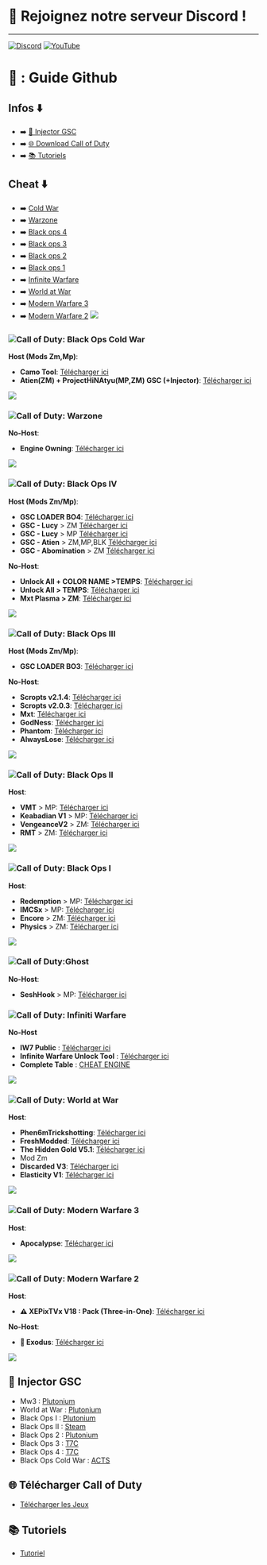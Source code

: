 # 📢 Rejoignez notre serveur Discord ! 
---

[![Discord](https://dcbadge.limes.pink/api/server/https://discord.gg/cod-fr)](https://discord.gg/cod-fr)
[![YouTube](https://img.shields.io/badge/YouTube-FF0000?style=for-the-badge&logo=youtube&logoColor=white)](https://www.youtube.com/channel/UCemI3wc64mr-lCyVysZZ0Eg)
# 🦮 : Guide Github 
## Infos ⬇️ 
- ➡️  [💉 Injector GSC](https://github.com/ZeusEnYz01d/RoY-ChEaT?tab=readme-ov-file#-injector-gsc)
- ➡️  [🌐 Download Call of Duty](https://github.com/ZeusEnYz01d/RoY-ChEaT?tab=readme-ov-file#-t%C3%A9l%C3%A9charger-call-of-duty) 
- ➡️  [📚 Tutoriels](https://github.com/ZeusEnYz01d/RoY-ChEaT?tab=readme-ov-file#-tutoriels) 
## Cheat ⬇️
- ➡️  [Cold War](https://github.com/ZeusEnYz01d/RoY-ChEaT?tab=readme-ov-file#)
- ➡️  [Warzone](https://github.com/ZeusEnYz01d/RoY-ChEaT?tab=readme-ov-file#-1) 
- ➡️  [Black ops 4](https://github.com/ZeusEnYz01d/RoY-ChEaT?tab=readme-ov-file#-2)  
- ➡️  [Black ops 3](https://github.com/ZeusEnYz01d/RoY-ChEaT?tab=readme-ov-file#-3) 
- ➡️  [Black ops 2](https://github.com/ZeusEnYz01d/RoY-ChEaT?tab=readme-ov-file#-4)
- ➡️  [Black ops 1](https://github.com/ZeusEnYz01d/RoY-ChEaT?tab=readme-ov-file#-5)
- ➡️  [Infinite Warfare](https://github.com/ZeusEnYz01d/COD-FR-Cheats-ALL#-6)
- ➡️  [World at War](https://github.com/ZeusEnYz01d/RoY-ChEaT?tab=readme-ov-file#-6)
- ➡️  [Modern Warfare 3](https://github.com/ZeusEnYz01d/RoY-ChEaT?tab=readme-ov-file#-8)
- ➡️  [Modern Warfare 2](https://github.com/ZeusEnYz01d/RoY-ChEaT?tab=readme-ov-file#-8)
<img src="https://user-images.githubusercontent.com/73097560/115834477-dbab4500-a447-11eb-908a-139a6edaec5c.gif"><br>

### ![Call of Duty: Black Ops Cold War](https://img.shields.io/badge/Cold%20War-5865F2?style=flat&logo=discord&logoColor=white)

**Host (Mods Zm,Mp)**:
- **Camo Tool**: [Télécharger ici](http://joueursdecodfr.mygamesonline.org/leak/Release.rar)
- **Atien(ZM) + ProjectHiNAtyu(MP,ZM) GSC (+Injector)**: [Télécharger ici](http://joueursdecodfr.mygamesonline.org/leak/acts.zip)


<img src="https://user-images.githubusercontent.com/73097560/115834477-dbab4500-a447-11eb-908a-139a6edaec5c.gif"><br>

### ![Call of Duty: Warzone](https://img.shields.io/badge/Warzone$-0052CC?style=for-the-badge&logo=Jira&logoColor=white)

**No-Host**:
- **Engine Owning**: [Télécharger ici](https://discord.gg/cod-fr)
 
<img src="https://user-images.githubusercontent.com/73097560/115834477-dbab4500-a447-11eb-908a-139a6edaec5c.gif"><br>

### ![Call of Duty: Black Ops IV](https://img.shields.io/badge/Black_Ops%204-44D62D?style=for-the-badge&logo=razer&logoColor=252525)

**Host (Mods Zm/Mp)**:
- **GSC LOADER BO4**: [Télécharger ici](http://joueursdecodfr.mygamesonline.org/leak/Gsc%20.Loader%20BO4.rar)
- **GSC - Lucy** > ZM [Télécharger ici](https://github.com/TheUnknownCod3r/BO4-Lucy-Menu)
- **GSC - Lucy** > MP [Télécharger ici](https://github.com/TheUnknownCod3r/BO4-Lucy-MP-Base)
- **GSC - Atien** > ZM,MP,BLK [Télécharger ici](https://github.com/ate47/t8-atian-menu/releases/tag/latest_build)
- **GSC - Abomination** > ZM [Télécharger ici](https://github.com/SirCryptic/Abomination-Unofficial)

**No-Host**:
- **Unlock All + COLOR NAME >TEMPS**: [Télécharger ici](http://joueursdecodfr.mygamesonline.org/leak/Color+Unlock.dll)
- **Unlock All > TEMPS**: [Télécharger ici](https://mega.nz/file/UasjBQJZ#3MT20fpnCZh3D73zBIh6yIX2yNT6Bh3SydtkG62DZMY)
- **Mxt Plasma > ZM**: [Télécharger ici](https://www.mediafire.com/file/2wbkjexl6csztp7/MXT_BO4_1.0.1.dll/file)

<img src="https://user-images.githubusercontent.com/73097560/115834477-dbab4500-a447-11eb-908a-139a6edaec5c.gif"><br>


### ![Call of Duty: Black Ops III](https://img.shields.io/badge/Black_Ops_3-E50914?style=for-the-badge&logo=netflix&logoColor=white)

**Host (Mods Zm/Mp)**:
- **GSC LOADER BO3**: [Télécharger ici](https://www.mediafire.com/file/cgy6n21tlyy7bfm/GSC+injector.zip/file)

**No-Host**:
- **Scropts v2.1.4**: [Télécharger ici](http://joueursdecodfr.mygamesonline.org/leak/Scropts%20QOL%20v2.1.4%20alpha.dll)
- **Scropts v2.0.3**: [Télécharger ici](https://mega.nz/file/oaUmDRLb#lLC9fxgjiFBL09wjCOBr7B13OaoKrwLXXo3GzEr5UuU)
- **Mxt**: [Télécharger ici](https://www.mediafire.com/file/zq2w719xpfjpk05/MXT+1.1.2.zip/file)
- **GodNess**: [Télécharger ici](https://pastebin.com/iUVPmvRx)
- **Phantom**: [Télécharger ici](https://mega.nz/file/tWVkhRia#JehoVcYGJkFXhKOSiu0pSQTLBUaB3wIHuWPIwbzhP7I)
- **AlwaysLose**: [Télécharger ici](https://discord.gg/cod-fr)

<img src="https://user-images.githubusercontent.com/73097560/115834477-dbab4500-a447-11eb-908a-139a6edaec5c.gif"><br>

### ![Call of Duty: Black Ops II](https://img.shields.io/badge/Black_Ops_2-0000CC?style=for-the-badge&logo=audacity&logoColor=white)


**Host**:
- **VMT** > MP: [Télécharger ici](https://www.mediafire.com/file/46f0gswvus88jpu/vmt_mod_menu-compiled.gsc/file)
- **Keabadian V1** > MP: [Télécharger ici](https://www.mediafire.com/file/tuk22bp83ozkevw/Keabadian_v2.0.zip/file)
- **VengeanceV2** > ZM: [Télécharger ici](https://drive.proton.me/urls/YKPKX26Z0G#rPnuRnlAe6wj)
- **RMT** > ZM: [Télécharger ici](https://www.mediafire.com/file/ow37neconkyelr1/rmt_zombies_menu_v2.6_mod_menu-compiled.gsc/file)

<img src="https://user-images.githubusercontent.com/73097560/115834477-dbab4500-a447-11eb-908a-139a6edaec5c.gif"><br>

### ![Call of Duty: Black Ops I](https://img.shields.io/badge/Black_Ops_1-111927?style=for-the-badge&logo=Hack%20The%20Box&logoColor=9FEF00)

**Host**:
- **Redemption** > MP: [Télécharger ici](https://github.com/roachnacs/redemption-bo1-gsc/releases/tag/v2.1)
- **IMCSx** > MP: [Télécharger ici](http://joueursdecodfr.mygamesonline.org/leak/mp_iMCSxs_Mod_Menu.rar) 
- **Encore** > ZM: [Télécharger ici](https://www.mediafire.com/file/z2l7dtufsyg2ejv/EncoreV8+Zombies.rar/file)
- **Physics** > ZM: [Télécharger ici](https://mega.nz/file/vdsAnQgA#LcQE-KsRFHbCYZQWwXzthG8N3cZNijYyYZRdLDQKLPo)

<img src="https://user-images.githubusercontent.com/73097560/115834477-dbab4500-a447-11eb-908a-139a6edaec5c.gif"><br>

### ![Call of Duty:Ghost](https://img.shields.io/badge/Ghost-00000C?style=for-the-badge&logo=red&logoColor=white)

**No-Host**:
- **SeshHook** > MP: [Télécharger ici](http://joueursdecodfr.mygamesonline.org/leak/SeshHooks_Ghosts.zip)

### ![Call of Duty: Infiniti Warfare](https://img.shields.io/badge/Call%20of%20Duty%20Infinite%20Warfare%20%20-8A2BE2)

**No-Host**

- **IW7 Public** : [Télécharger ici](https://mega.nz/file/oClHiKJB#5r7hCRlIglqqypikBHEq1cJ6YuEa3nGGjkRy_jYmu_o) 
- **Infinite Warfare Unlock Tool** : [Télécharger ici](http://joueursdecodfr.mygamesonline.org/leak/IWUnlocker.zip)
- **Complete Table** : [CHEAT ENGINE](https://www.mediafire.com/file/jae20rbqi0hh880/CodIW_hack.CT/file) 


<img src="https://user-images.githubusercontent.com/73097560/115834477-dbab4500-a447-11eb-908a-139a6edaec5c.gif"><br>


### ![Call of Duty: World at War](https://img.shields.io/badge/World_at%20_War-FCC624?style=for-the-badge&logo=linux&logoColor=black)

**Host**:
- **Phen6mTrickshotting**: [Télécharger ici](https://www.mediafire.com/file/nxo4d0h11nzph1l/phen6m_World_at_War_v4_%2528PC%2529.rar/file)
- **FreshModded**: [Télécharger ici](https://www.mediafire.com/file/qpokcmor7ozmf0i/Fresh+Modders+-+T4+Mod+Menu.7z/file)
- **The Hidden Gold V5.1**: [Télécharger ici](https://drive.google.com/file/d/1nHvUu-q_v77trTqBmix6vDVNyZx9oFGc/view?usp=drive_link)
- Mod Zm
- **Discarded V3**: [Télécharger ici](https://www.mediafire.com/file/9nd4586xx0fhehv/Discarded+V3+-+T4+Mod+Menu.7z/file)
- **Elasticity V1**: [Télécharger ici](https://mega.nz/file/TZwHXKyY#2Lb6WYIjiBCDKvvUjRBVPPNIxXv35KJogWM3BzAuyS0)

<img src="https://user-images.githubusercontent.com/73097560/115834477-dbab4500-a447-11eb-908a-139a6edaec5c.gif"><br>


### ![Call of Duty: Modern Warfare 3](https://img.shields.io/badge/M_W_3-60a5fa?style=for-the-badge&logo=biome&logoColor=white)

**Host**:
- **Apocalypse**: [Télécharger ici](https://www.mediafire.com/file/fecf58y7561pzpr/Apocalypse+MW3+Menu.rar/file)

<img src="https://user-images.githubusercontent.com/73097560/115834477-dbab4500-a447-11eb-908a-139a6edaec5c.gif"><br>

### ![Call of Duty: Modern Warfare 2](https://img.shields.io/badge/MW2-EE4C2C?style=for-the-badge&logo=pytorch&logoColor=white)

**Host**:
- **⚠ XEPixTVx V18 : Pack (Three-in-One)**: [Télécharger ici](http://joueursdecodfr.mygamesonline.org/leak/xePixTvx_V18.rar)

**No-Host**:
- **💫 Exodus**: [Télécharger ici](http://joueursdecodfr.mygamesonline.org/leak/Exodus-IW4x.dll)

<img src="https://user-images.githubusercontent.com/73097560/115834477-dbab4500-a447-11eb-908a-139a6edaec5c.gif"><br>

## 💉 Injector GSC 
- Mw3 : [Plutonium](https://plutonium.pw/docs/modding/loading-mods/#:~:text=1.%20Navigate%20to%20the%20T6%20Plutonium%20scripts%20folder%20by%20pressing%20Win%2BR%20and%20pasting%20%25localappdata%25%5CPlutonium%5Cstorage%5Ct6%5Cscripts%20into%20it%2C%20and%20hitting%20Ok.)
- World at War : [Plutonium](https://plutonium.pw/docs/modding/loading-mods/#:~:text=1.%20Navigate%20to%20the%20T6%20Plutonium%20scripts%20folder%20by%20pressing%20Win%2BR%20and%20pasting%20%25localappdata%25%5CPlutonium%5Cstorage%5Ct6%5Cscripts%20into%20it%2C%20and%20hitting%20Ok.)
- Black Ops I : [Plutonium](https://plutonium.pw/docs/modding/loading-mods/#:~:text=1.%20Navigate%20to%20the%20T6%20Plutonium%20scripts%20folder%20by%20pressing%20Win%2BR%20and%20pasting%20%25localappdata%25%5CPlutonium%5Cstorage%5Ct6%5Cscripts%20into%20it%2C%20and%20hitting%20Ok.)
- Black Ops II : [Steam](https://mega.nz/file/hDoGwAbR#j-9i3oIZyiAz13FULRTaxAiKQcSCOXo-44Lr977YfcQ)
- Black Ops 2 : [Plutonium](https://plutonium.pw/docs/modding/loading-mods/#:~:text=1.%20Navigate%20to%20the%20T6%20Plutonium%20scripts%20folder%20by%20pressing%20Win%2BR%20and%20pasting%20%25localappdata%25%5CPlutonium%5Cstorage%5Ct6%5Cscripts%20into%20it%2C%20and%20hitting%20Ok.)
- Black Ops 3 : [T7C](https://github.com/shiversoftdev/t7-compiler/releases/tag/current)
- Black Ops 4 : [T7C](https://github.com/shiversoftdev/t7-compiler/releases/tag/current)
- Black Ops Cold War : [ACTS](http://joueursdecodfr.mygamesonline.org/leak/Inject%20Cold%20War.zip) 

## 🌐 Télécharger Call of Duty
- [Télécharger les Jeux](http://cod-fr.mygamesonline.org/jeux/index.html)

## 📚 Tutoriels 
- [Tutoriel](https://zeusenyz01d.github.io/hello.html)
